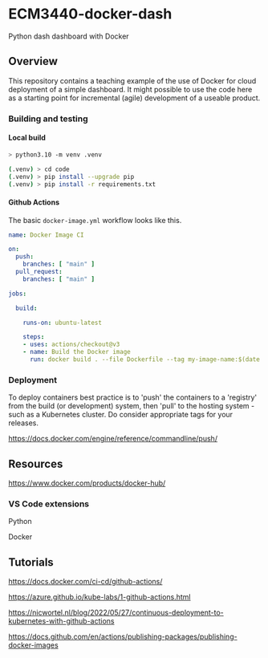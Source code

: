 # ECM3440-docker-dash

Python dash dashboard with Docker

## Overview

This repository contains a teaching example of the use of Docker for cloud deployment of a simple dashboard.
It might possible to use the code here as a starting point for incremental (agile) development of a useable product.

### Building and testing

#### Local build

```sh
> python3.10 -m venv .venv
```

```sh
(.venv) > cd code
(.venv) > pip install --upgrade pip
(.venv) > pip install -r requirements.txt
```

#### Github Actions

The basic ```docker-image.yml``` workflow looks like this.

```yml
name: Docker Image CI

on:
  push:
    branches: [ "main" ]
  pull_request:
    branches: [ "main" ]

jobs:

  build:

    runs-on: ubuntu-latest

    steps:
    - uses: actions/checkout@v3
    - name: Build the Docker image
      run: docker build . --file Dockerfile --tag my-image-name:$(date +%s)
```

### Deployment

To deploy containers best practice is to 'push' the containers to a 'registry' from the build (or development) system, then 'pull' to the hosting system - such as a Kubernetes cluster. Do consider appropriate tags for your releases.

<https://docs.docker.com/engine/reference/commandline/push/>


## Resources

<https://www.docker.com/products/docker-hub/>

### VS Code extensions

Python

Docker

## Tutorials

<https://docs.docker.com/ci-cd/github-actions/>

<https://azure.github.io/kube-labs/1-github-actions.html>

<https://nicwortel.nl/blog/2022/05/27/continuous-deployment-to-kubernetes-with-github-actions>

<https://docs.github.com/en/actions/publishing-packages/publishing-docker-images>